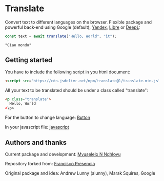 # Translate

Convert text to different languages on the browser. Flexible package and powerful back-end using Google (default), [Yandex](https://translate.yandex.com/), [Libre](https://libretranslate.com/) or [DeepL](https://www.deepl.com/en/translator):

```js
const text = await translate("Hello, World", "it"); 
```

```
"Ciao mondo" 
```

## Getting started

You have to include the following script in you html document:

```html
<script src="https://cdn.jsdelivr.net/npm/translate@1/translate.min.js"></script>
```

All your text to be translated should be under a class called "translate":

```html
<p class="translate">
  Hello, World
<\p>
```

For the button to change language: [Button]()

In your javascript file: [javascript]()

## Authors and thanks

Current package and development: [Mvuselelo N Ndhlovu](https://github.com/mntando)

Repository forked from: [Francisco Presencia](https://francisco.io/)

Original package and idea: Andrew Lunny (alunny), Marak Squires, Google
